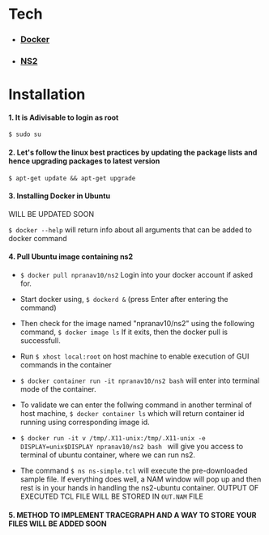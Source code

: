 
# Tech

* ### [Docker](https://docs.docker.com/)
* ### [NS2](http://nsnam.sourceforge.net/wiki/index.php/Main_Page)

# Installation 

#### 1. It is Adivisable to login as root
   `$ sudo su`

#### 2. Let's follow the linux best practices by updating the package lists and hence upgrading packages to latest version

`$ apt-get update && apt-get upgrade`

#### 3. Installing Docker in Ubuntu

WILL BE UPDATED SOON

`$ docker --help`     will return info about all arguments that can be added to docker command
#### 4. Pull Ubuntu image containing ns2

 *   `$ docker pull npranav10/ns2`
    Login into your docker account if asked for.
    
 *   Start docker using, 
    `$ dockerd &`
    (press Enter after entering the command)
    
 *   Then check for the image named "npranav10/ns2" using the following command,
    `$ docker image ls`
    If it exits, then the docker pull is successfull.
*   Run `$ xhost local:root` on host machine to enable execution of GUI commands in the container
*    `$ docker container run -it npranav10/ns2 bash` will enter into terminal mode of the container.
*    To validate we can enter the follwing command in another terminal of host machine,
     `$ docker container ls` which will return container id running using corresponding image id.
*   `$ docker run -it v /tmp/.X11-unix:/tmp/.X11-unix -e DISPLAY=unix$DISPLAY npranav10/ns2 bash `
    will give you access to terminal of ubuntu container, where we can run ns2.
*   The command `$ ns ns-simple.tcl` will execute the pre-downloaded sample file. If everything does well, a NAM window will pop up and then rest is in your hands in handling the ns2-ubuntu container. OUTPUT OF EXECUTED TCL FILE WILL BE STORED IN `OUT.NAM` FILE
#### 5. METHOD TO IMPLEMENT TRACEGRAPH AND A WAY TO STORE YOUR FILES WILL BE ADDED SOON

    
    
